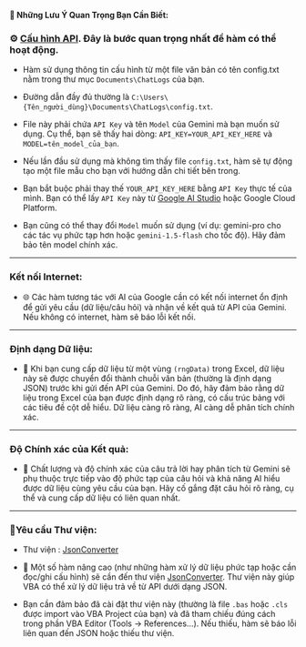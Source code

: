 **📌 Những Lưu Ý Quan Trọng Bạn Cần Biết:**  

 ### ⚙️ [Cấu hình API](https://makersuite.google.com/app/apikey). Đây là bước quan trọng nhất để hàm có thể hoạt động.  
  
  - Hàm sử dụng thông tin cấu hình từ một file văn bản có tên config.txt nằm trong thư mục `Documents\ChatLogs` của bạn. 

  - Đường dẫn đầy đủ thường là `C:\Users\{Tên_người_dùng}\Documents\ChatLogs\config.txt`.  

  - File này phải chứa `API Key` và tên `Model` của Gemini mà bạn muốn sử dụng. Cụ thể, bạn sẽ thấy hai dòng: `API_KEY=YOUR_API_KEY_HERE` và `MODEL=tên_model_của_bạn`.  

  - Nếu lần đầu sử dụng mà không tìm thấy file `config.txt`, hàm sẽ tự động tạo một file mẫu cho bạn với hướng dẫn chi tiết bên trong.  

  - Bạn bắt buộc phải thay thế `YOUR_API_KEY_HERE` bằng `API Key` thực tế của mình. Bạn có thể lấy `API Key` này từ [Google AI Studio](https://aistudio.google.com/app/apikey) hoặc Google Cloud Platform.  

  - Bạn cũng có thể thay đổi `Model` muốn sử dụng (ví dụ: gemini-pro cho các tác vụ phức tạp hơn hoặc `gemini-1.5-flash` cho tốc độ). Hãy đảm bảo tên model chính xác.  

---

### **Kết nối Internet:**  

- 🌐 Các hàm tương tác với AI của Google cần có kết nối internet ổn định để gửi yêu cầu (dữ liệu/câu hỏi) và nhận về kết quả từ API của Gemini. Nếu không có internet, hàm sẽ báo lỗi kết nối.  

---

### **Định dạng Dữ liệu:**  

- 📄 Khi bạn cung cấp dữ liệu từ một vùng `(rngData)` trong Excel, dữ liệu này sẽ được chuyển đổi thành chuỗi văn bản (thường là định dạng JSON) trước khi gửi đến API của Gemini. Do đó, hãy đảm bảo rằng dữ liệu trong Excel của bạn được định dạng rõ ràng, có cấu trúc bảng với các tiêu đề cột dễ hiểu. Dữ liệu càng rõ ràng, AI càng dễ phân tích chính xác.  

---

### **Độ Chính xác của Kết quả:**  

 - 🎯 Chất lượng và độ chính xác của câu trả lời hay phân tích từ Gemini sẽ phụ thuộc trực tiếp vào độ phức tạp của câu hỏi và khả năng AI hiểu được dữ liệu cùng yêu cầu của bạn. Hãy cố gắng đặt câu hỏi rõ ràng, cụ thể và cung cấp dữ liệu có liên quan nhất.  

---

### **📌Yêu cầu Thư viện:**
- Thư viện : [JsonConverter](https://github.com/VBA-tools/VBA-JSON)  

- 🧩 Một số hàm nâng cao (như những hàm xử lý dữ liệu phức tạp hoặc cần đọc/ghi cấu hình) sẽ cần đến thư viện [JsonConverter](https://github.com/VBA-tools/VBA-JSON). Thư viện này giúp VBA có thể xử lý dữ liệu trả về từ API dưới dạng JSON.  
- Bạn cần đảm bảo đã cài đặt thư viện này (thường là file `.bas` hoặc `.cls` được import vào VBA Project của bạn) và đã tham chiếu đúng cách trong phần VBA Editor (Tools -> References...). Nếu thiếu, hàm sẽ báo lỗi liên quan đến JSON hoặc thiếu thư viện.
